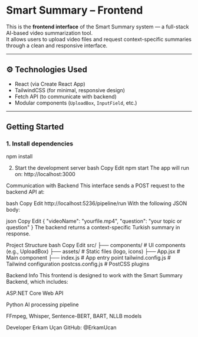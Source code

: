 # Smart Summary – Frontend

This is the **frontend interface** of the Smart Summary system — a full-stack AI-based video summarization tool.  
It allows users to upload video files and request context-specific summaries through a clean and responsive interface.

---

## ⚙️ Technologies Used

- React (via Create React App)
-  TailwindCSS (for minimal, responsive design)
-  Fetch API (to communicate with backend)
-  Modular components (`UploadBox`, `InputField`, etc.)

---

##  Getting Started

### 1. Install dependencies

npm install

2. Start the development server
bash
Copy
Edit
npm start
The app will run on: http://localhost:3000

 Communication with Backend
This interface sends a POST request to the backend API at:

bash
Copy
Edit
http://localhost:5236/pipeline/run
With the following JSON body:

json
Copy
Edit
{
  "videoName": "yourfile.mp4",
  "question": "your topic or question"
}
The backend returns a context-specific Turkish summary in response.

Project Structure
bash
Copy
Edit
src/
├── components/       # UI components (e.g., UploadBox)
├── assets/           # Static files (logo, icons)
├── App.jsx           # Main component
├── index.js          # App entry point
tailwind.config.js    # Tailwind configuration
postcss.config.js     # PostCSS plugins

Backend Info
This frontend is designed to work with the Smart Summary Backend, which includes:

ASP.NET Core Web API

Python AI processing pipeline

FFmpeg, Whisper, Sentence-BERT, BART, NLLB models

Developer
Erkam Uçan
GitHub: @ErkamUcan

